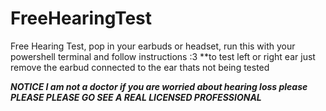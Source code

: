 # FreeHearingTest
Free Hearing Test, pop in your earbuds or headset, 
run this with your powershell terminal and follow instructions :3
**to test left or right ear just remove the earbud connected to the ear thats not being tested

*****NOTICE I am not a doctor if you are worried about hearing loss please PLEASE PLEASE GO SEE
A REAL LICENSED PROFESSIONAL*****
